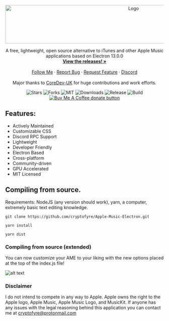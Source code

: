 <p align="center">
  <a href="https://github.com/cryptofyre/Apple-Music-Electron">
    <img src="https://i.imgur.com/r0kNmgV.png" alt="Logo" width="800" height="122">    
  </a>
<p align="center"> 
    A free, lightweight, open source alternative to iTunes and other Apple Music applications based on Electron 13.0.0
    <br />
    <a href="https://github.com/cryptofyre/Apple-Music-Electron/releases"><strong>View the releases! »</strong></a>
    <br />
    <br />
    <a href="https://twitter.com/cryptofyre">Follow Me</a>
    ·
    <a href="https://github.com/cryptofyre/Apple-Music-Electron/issues">Report Bug</a>
    ·
    <a href="https://github.com/cryptofyre/Apple-Music-Electron/issues">Request Feature</a>
    ·
    <a href="https://discord.gg/CezHYdXHEM">Discord</a>
  <br />
  <br />
  Major thanks to <a href="https://github.com/coredev-uk">CoreDev-UK</a> for huge contributions and work efforts.
  </p>
  <p align="center"> 
  <img src="https://img.shields.io/github/stars/cryptofyre/Apple-Music-Electron" alt="Stars">
  <img src="https://img.shields.io/github/forks/cryptofyre/Apple-Music-Electron" alt="Forks">
  <img src="https://img.shields.io/github/license/cryptofyre/Apple-Music-Electron" alt="MIT">
  <img src="https://img.shields.io/github/downloads/cryptofyre/Apple-Music-Electron/total.svg?style=flat" alt="Downloads">
  <img src="https://img.shields.io/github/release/cryptofyre/Apple-Music-Electron.svg?style=flat" alt="Release">
  <img src="https://github.com/cryptofyre/Apple-Music-Electron/actions/workflows/build-analyze.yml/badge.svg" alt="Build">
  <span class="badge-buymeacoffee">
<a href="https://ko-fi.com/cryptofyre" title="Donate to this project using Buy Me A Coffee"><img src="https://img.shields.io/badge/buy%20me%20a%20coffee-donate-yellow.svg" alt="Buy Me A Coffee donate button" /></a>
</span>
  
  
  </p>

## Features:

* Actively Maintained
* Customizable CSS
* Discord RPC Support
* Lightweight
* Developer Friendly
* Electron Based
* Cross-platform
* Community-driven
* GPU Accelerated
* MIT Licensed


## Compiling from source.

Requirements: NodeJS (any version should work), yarn, a computer, extremely basic text editing knowledge.

```
git clone https://github.com/cryptofyre/Apple-Music-Electron.git

yarn install

yarn dist
```

### Compiling from source (extended)
You can now customize your AME to your liking with the new options placed at the top of the index.js file!

![alt text](https://i.imgur.com/dbj2uXe.png "Logo")


### Disclaimer
I do not intend to compete in any way to Apple. Apple owns the right to the Apple logo, Apple Music, Apple Music Logo, and MusicKit. If anyone has any issues with the legal reasoning behind this application you can contact me at <a href="mailto:cryptofyre@protonmail.com">cryptofyre@protonmail.com</a>
